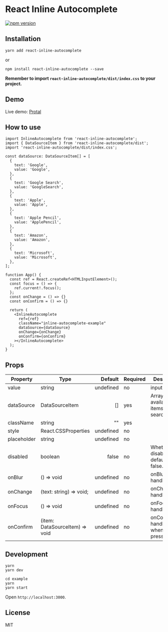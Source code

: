 # React Inline Autocomplete

[![npm version](https://badge.fury.io/js/react-inline-autocomplete.svg)](https://badge.fury.io/js/react-inline-autocomplete)

## Installation

```shell
yarn add react-inline-autocomplete
```

or

```shell
npm install react-inline-autocomplete --save
```

**Remember to import `react-inline-autocomplete/dist/index.css` to your project.**

## Demo

Live demo: [Protal](https://kyuch4n.github.io/react-inline-autocomplete/)

## How to use

```tsx
import InlineAutocomplete from 'react-inline-autocomplete';
import { DataSourceItem } from 'react-inline-autocomplete/dist';
import 'react-inline-autocomplete/dist/index.css';

const dataSource: DataSourceItem[] = [
  {
    text: 'Google',
    value: 'Google',
  },
  {
    text: 'Google Search',
    value: 'GoogleSearch',
  },
  {
    text: 'Apple',
    value: 'Apple',
  },
  {
    text: 'Apple Pencil',
    value: 'ApplePencil',
  },
  {
    text: 'Amazon',
    value: 'Amazon',
  },
  {
    text: 'Microsoft',
    value: 'Microsoft',
  },
];

function App() {
  const ref = React.createRef<HTMLInputElement>();
  const focus = () => {
    ref.current!.focus();
  };
  const onChange = () => {}
  const onConfirm = () => {}

  return (
    <InlineAutocomplete
      ref={ref}
      className="inline-autocomplete-example"
      dataSource={dataSource}
      onChange={onChange}
      onConfirm={onConfirm}
    ></InlineAutocomplete>
  );
}
```

## Props

| Property    | Type                           |   Default | Required | Description                                      |
| ----------- | ------------------------------ | --------: | -------- | ------------------------------------------------ |
| value       | string                         | undefined | no       | input value                                      |
| dataSource  | DataSourceItem                 |        [] | yes      | Array of available items to search.              |
| className   | string                         |        "" | yes      |                                                  |
| style       | React.CSSProperties            | undefined | no       |                                                  |
| placeholder | string                         | undefined | no       |                                                  |
| disabled    | boolean                        |     false | no       | Whether to disable, the default is false.        |
| onBlur      | () => void                     | undefined | no       | onBlur handler                                   |
| onChange    | (text: string) => void;        | undefined | no       | onChange handler                                 |
| onFocus     | () => void                     | undefined | no       | onFocus handler                                  |
| onConfirm   | (item: DataSourceItem) => void | undefined | no       | onConfirm handler(called when you press `Enter`) |

## Development

```shell
yarn
yarn dev
```

```shell
cd example
yarn
yarn start
```

Open `http://localhost:3000`.

## License

MIT
